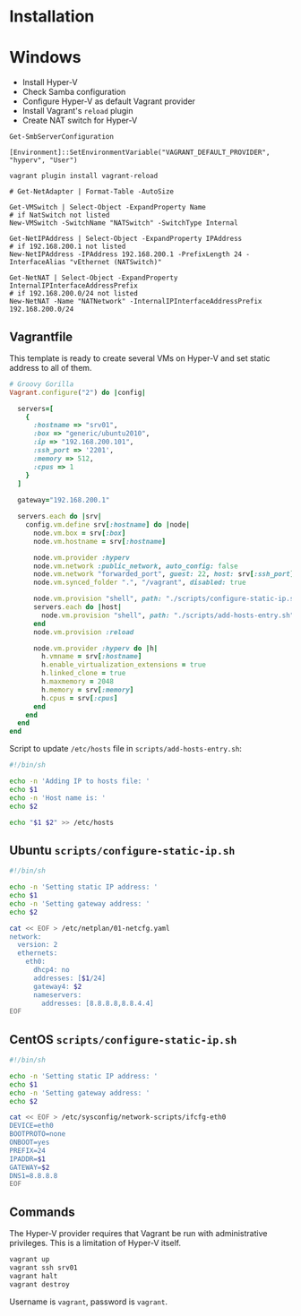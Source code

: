 # Installation

# Windows

- Install Hyper-V
- Check Samba configuration
- Configure Hyper-V as default Vagrant provider
- Install Vagrant's `reload` plugin
- Create NAT switch for Hyper-V

```pwsh
Get-SmbServerConfiguration

[Environment]::SetEnvironmentVariable("VAGRANT_DEFAULT_PROVIDER", "hyperv", "User")

vagrant plugin install vagrant-reload

# Get-NetAdapter | Format-Table -AutoSize

Get-VMSwitch | Select-Object -ExpandProperty Name
# if NatSwitch not listed
New-VMSwitch -SwitchName "NATSwitch" -SwitchType Internal

Get-NetIPAddress | Select-Object -ExpandProperty IPAddress
# if 192.168.200.1 not listed
New-NetIPAddress -IPAddress 192.168.200.1 -PrefixLength 24 -InterfaceAlias "vEthernet (NATSwitch)"

Get-NetNAT | Select-Object -ExpandProperty InternalIPInterfaceAddressPrefix
# if 192.168.200.0/24 not listed
New-NetNAT -Name "NATNetwork" -InternalIPInterfaceAddressPrefix 192.168.200.0/24
```

## Vagrantfile

This template is ready to create several VMs on Hyper-V
and set static address to all of them.

```ruby
# Groovy Gorilla
Vagrant.configure("2") do |config|

  servers=[
    {
      :hostname => "srv01",
      :box => "generic/ubuntu2010",
      :ip => "192.168.200.101",
      :ssh_port => '2201',
      :memory => 512,
      :cpus => 1
    }
  ]
  
  gateway="192.168.200.1"

  servers.each do |srv|
    config.vm.define srv[:hostname] do |node|
      node.vm.box = srv[:box]
      node.vm.hostname = srv[:hostname]

      node.vm.provider :hyperv
      node.vm.network :public_network, auto_config: false
      node.vm.network "forwarded_port", guest: 22, host: srv[:ssh_port], id: "ssh"
      node.vm.synced_folder ".", "/vagrant", disabled: true

      node.vm.provision "shell", path: "./scripts/configure-static-ip.sh", :args => "#{srv[:ip]} #{gateway}"
      servers.each do |host|
        node.vm.provision "shell", path: "./scripts/add-hosts-entry.sh", :args => "#{host[:ip]} #{host[:hostname]}"
      end
      node.vm.provision :reload

      node.vm.provider :hyperv do |h|
        h.vmname = srv[:hostname]
        h.enable_virtualization_extensions = true
        h.linked_clone = true
        h.maxmemory = 2048
        h.memory = srv[:memory]
        h.cpus = srv[:cpus]
      end
    end
  end
end
```

Script to update `/etc/hosts` file in `scripts/add-hosts-entry.sh`:

```sh
#!/bin/sh

echo -n 'Adding IP to hosts file: '
echo $1
echo -n 'Host name is: '
echo $2

echo "$1 $2" >> /etc/hosts
```

## Ubuntu `scripts/configure-static-ip.sh`

```sh
#!/bin/sh

echo -n 'Setting static IP address: '
echo $1
echo -n 'Setting gateway address: '
echo $2

cat << EOF > /etc/netplan/01-netcfg.yaml
network:
  version: 2
  ethernets:
    eth0:
      dhcp4: no
      addresses: [$1/24]
      gateway4: $2
      nameservers:
        addresses: [8.8.8.8,8.8.4.4]
EOF
```

## CentOS `scripts/configure-static-ip.sh`

```sh
#!/bin/sh

echo -n 'Setting static IP address: '
echo $1
echo -n 'Setting gateway address: '
echo $2

cat << EOF > /etc/sysconfig/network-scripts/ifcfg-eth0
DEVICE=eth0
BOOTPROTO=none
ONBOOT=yes
PREFIX=24
IPADDR=$1
GATEWAY=$2
DNS1=8.8.8.8
EOF
```

## Commands

The Hyper-V provider requires that Vagrant be run with administrative privileges.
This is a limitation of Hyper-V itself.

```sh
vagrant up
vagrant ssh srv01
vagrant halt
vagrant destroy
```

Username is `vagrant`, password is `vagrant`.

